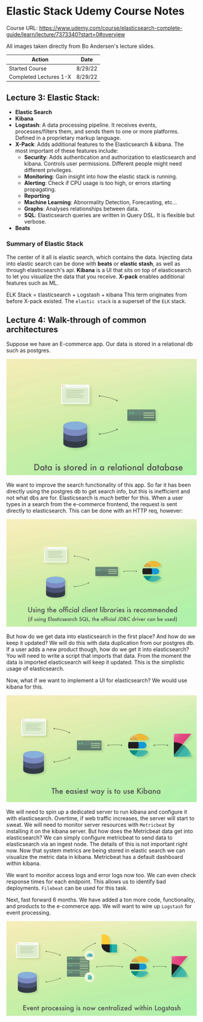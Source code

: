 # Elastic Stack Udemy Course Notes

Course URL: https://www.udemy.com/course/elasticsearch-complete-guide/learn/lecture/7373340?start=0#overview

All images taken directly from Bo Andersen's lecture slides.

| Action                 | Date    |
| ---------------------- | ------- |
| Started Course         | 8/29/22 |
| Completed Lectures 1-X | 8/29/22 |

## Lecture 3: Elastic Stack:

-   **Elastic Search**
-   **Kibana**
-   **Logstash**: A data processing pipeline. It receives events, processes/filters them, and sends them to one or more platforms. Defined in a proprietary markup language.
-   **X-Pack**: Adds additional features to the Elasticsearch & kibana. The most important of these features include:
    -   **Security**: Adds authentication and authorization to elasticsearch and kibana. Controls user permissions. Different people might need different privileges.
    -   **Monitoring**: Gain insight into how the elastic stack is running.
    -   **Alerting**: Check if CPU usage is too high, or errors starting propagating.
    -   **Reporting**
    -   **Machine Learning**: Abnormality Detection, Forecasting, etc...
    -   **Graphs**: Analyses relationships between data.
    -   **SQL**: Elasticsearch queries are written in Query DSL. It is flexible but verbose.
-   **Beats**

### Summary of Elastic Stack

The center of it all is elastic search, which contains the data. Injecting data into elastic search can be done with **beats** or **elastic stash**, as well as through elasticsearch's api. **Kibana** is a UI that sits on top of elasticsearch to let you visualize the data that you receive. **X-pack** enables additional features such as ML.

ELK Stack = `E`lasticsearch + `L`ogstash + `K`ibana
This term originates from before X-pack existed. The `elastic stack` is a superset of the `ELK` stack.

## Lecture 4: Walk-through of common architectures

Suppose we have an E-commerce app. Our data is stored in a relational db such as postgres.

![hi](./course-diagrams/asdasd.png)

We want to improve the search functionality of this app. So far it has been directly using the postgres db to get search info, but this is inefficient and not what dbs are for. Elasticsearch is _much_ better for this. When a user types in a search from the e-commerce frontend, the request is sent directly to elasticsearch. This can be done with an HTTP req, however:

![get search info from elasticsearch](course-diagrams/Screenshot%20from%202022-07-29%2015-31-53.png)

But how do we get data into elasticsearch in the first place? And how do we keep it updated? We will do this with data duplication from our postgres db. If a user adds a new product though, how do we get it into elasticsearch? You will need to write a script that imports that data. From the moment the data is imported elasticsearch will keep it updated. This is the simplistic usage of elasticsearch.
<br>

Now, what if we want to implement a UI for elasticsearch? We would use kibana for this.

![kibana](course-diagrams/Screenshot%20from%202022-07-29%2015-37-38.png)

We will need to spin up a dedicated server to run kibana and configure it with elasticsearch. Overtime, if web traffic increases, the server will start to sweat. We will need to monitor server resources with `Metricbeat` by installing it on the kibana server. But how does the Metricbeat data get into elasticsearch? We can simply configure metricbeat to send data to elasticsearch via an ingest node. The details of this is not important right now. Now that system metrics are being stored in elastic search we can visualize the metric data in kibana. Metricbeat has a default dashboard within kibana.

We want to monitor access logs and error logs now too. We can even check response times for each endpoint. This allows us to identify bad deployments. `Filebeat` can be used for this task.

Next, fast forward 6 months. We have added a ton more code, functionality, and products to the e-commerce app. We will want to wire up `Logstash` for event processing.  

![Logstash](course-diagrams/Screenshot%20from%202022-07-29%2015-48-44.png)
